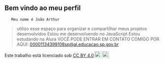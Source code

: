 ## Bem vindo ao meu perfil
       Meu nome é João Arthur
> utilizo esse espaço para organizar e compartilhar meus projetos desenvolvidos
> Estou me desenvolvendo no JavaScript
> Estou estudando na Alura
> VOCÊ PODE ENTRAR EM CONTATO COMIGO POR AQUI:
> 00001134399108sp@al.educacao.sp.gov.br





<p xmlns:cc="http://creativecommons.org/ns#" >Este trabalho está licenciado sob <a href="https://creativecommons.org/licenses/by/4.0/?ref=chooser-v1" target="_blank" rel="license noopener noreferrer" style="display:inline-block;">CC BY 4.0<img style="height:22px!important;margin-left:3px;vertical-align:text-bottom;" src="https://mirrors.creativecommons.org/presskit/icons/cc.svg?ref=chooser-v1" alt=""><img style="height:22px!important;margin-left:3px;vertical-align:text-bottom;" src="https://mirrors.creativecommons.org/presskit/icons/by.svg?ref=chooser-v1" alt=""></a></p>

